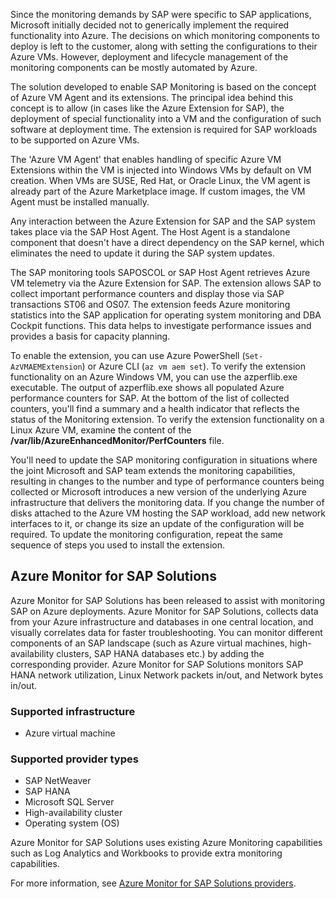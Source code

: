 Since the monitoring demands by SAP were specific to SAP applications, Microsoft initially decided not to generically implement the required functionality into Azure. The decisions on which monitoring components to deploy is left to the customer, along with setting the configurations to their Azure VMs. However, deployment and lifecycle management of the monitoring components can be mostly automated by Azure.

The solution developed to enable SAP Monitoring is based on the concept of Azure VM Agent and its extensions. The principal idea behind this concept is to allow (in cases like the Azure Extension for SAP), the deployment of special functionality into a VM and the configuration of such software at deployment time. The extension is required for SAP workloads to be supported on Azure VMs.

The 'Azure VM Agent' that enables handling of specific Azure VM Extensions within the VM is injected into Windows VMs by default on VM creation. When VMs are SUSE, Red Hat, or Oracle Linux, the VM agent is already part of the Azure Marketplace image. If custom images, the VM Agent must be installed manually.

Any interaction between the Azure Extension for SAP and the SAP system takes place via the SAP Host Agent. The Host Agent is a standalone component that doesn't have a direct dependency on the SAP kernel, which eliminates the need to update it during the SAP system updates.

The SAP monitoring tools SAPOSCOL or SAP Host Agent retrieves Azure VM telemetry via the Azure Extension for SAP. The extension allows SAP to collect important performance counters and display those via SAP transactions ST06 and OS07. The extension feeds Azure monitoring statistics into the SAP application for operating system monitoring and DBA Cockpit functions. This data helps to investigate performance issues and provides a basis for capacity planning.

To enable the extension, you can use Azure PowerShell (`Set-AzVMAEMExtension`) or Azure CLI (`az vm aem set`). To verify the extension functionality on an Azure Windows VM, you can use the azperflib.exe executable. The output of azperflib.exe shows all populated Azure performance counters for SAP. At the bottom of the list of collected counters, you'll find a summary and a health indicator that reflects the status of the Monitoring extension. To verify the extension functionality on a Linux Azure VM, examine the content of the **/var/lib/AzureEnhancedMonitor/PerfCounters** file.

You'll need to update the SAP monitoring configuration in situations where the joint Microsoft and SAP team extends the monitoring capabilities, resulting in changes to the number and type of performance counters being collected or Microsoft introduces a new version of the underlying Azure infrastructure that delivers the monitoring data. If you change the number of disks attached to the Azure VM hosting the SAP workload, add new network interfaces to it, or change its size an update of the configuration will be required. To update the monitoring configuration, repeat the same sequence of steps you used to install the extension.

## Azure Monitor for SAP Solutions

Azure Monitor for SAP Solutions has been released to assist with monitoring SAP on Azure deployments. Azure Monitor for SAP Solutions, collects data from your Azure infrastructure and databases in one central location, and visually correlates data for faster troubleshooting. You can monitor different components of an SAP landscape (such as Azure virtual machines, high-availability clusters, SAP HANA databases etc.) by adding the corresponding provider. Azure Monitor for SAP Solutions monitors SAP HANA network utilization, Linux Network packets in/out, and Network bytes in/out.

### Supported infrastructure

- Azure virtual machine

### Supported provider types

- SAP NetWeaver
- SAP HANA
- Microsoft SQL Server
- High-availability cluster
- Operating system (OS)

Azure Monitor for SAP Solutions uses existing Azure Monitoring capabilities such as Log Analytics and Workbooks to provide extra monitoring capabilities.

For more information, see [Azure Monitor for SAP Solutions providers](/azure/virtual-machines/workloads/sap/azure-monitor-providers).

